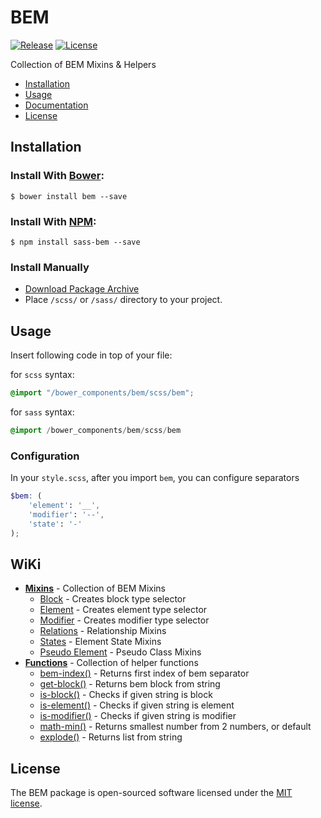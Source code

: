 # BEM
[![Release](https://img.shields.io/github/release/zgabievi/bem.svg?style=flat-square)](https://github.com/zgabievi/bem)
[![License](https://img.shields.io/github/license/zgabievi/bem.svg?style=flat-square)](http://opensource.org/licenses/MIT)

Collection of BEM Mixins &amp; Helpers

+ [Installation](https://github.com/zgabievi/bem/blob/master/README.md#installation)
+ [Usage](https://github.com/zgabievi/bem/blob/master/README.md#usage)
+ [Documentation](https://github.com/zgabievi/bem/blob/master/README.md#docs)
+ [License](https://github.com/zgabievi/bem/blob/master/README.md#license)

## Installation
### Install With [Bower](http://bower.io/search/?q=bem):
```
$ bower install bem --save
```

### Install With [NPM](https://www.npmjs.com/package/sass-bem):
```
$ npm install sass-bem --save
```

### Install Manually
- [Download Package Archive](https://github.com/zgabievi/bem/archive/master.zip)
- Place `/scss/` or `/sass/` directory to your project.

## Usage
Insert following code in top of your file:

for `scss` syntax:
```scss
@import "/bower_components/bem/scss/bem";
```

for `sass` syntax:
```sass
@import /bower_components/bem/scss/bem
```

### Configuration
In your `style.scss`, after you import `bem`, you can configure separators
```scss
$bem: (
	'element': '__',
	'modifier': '--',
	'state': '-'
);
```

## WiKi

+ [**Mixins**](https://github.com/zgabievi/bem/wiki/Mixins) - Collection of BEM Mixins
	- [Block](https://github.com/zgabievi/bem/wiki/Mixins#block-mixin) - Creates block type selector
	- [Element](https://github.com/zgabievi/bem/wiki/Mixins#element-mixin) - Creates element type selector
	- [Modifier](https://github.com/zgabievi/bem/wiki/Mixins#modifier-mixin) - Creates modifier type selector
	- [Relations](https://github.com/zgabievi/bem/wiki/Mixins#relations) - Relationship Mixins
	- [States](https://github.com/zgabievi/bem/wiki/Mixins#states) - Element State Mixins
	- [Pseudo Element](https://github.com/zgabievi/bem/wiki/Mixins#pseudo-elements) - Pseudo Class Mixins
+ [**Functions**](https://github.com/zgabievi/bem/wiki/Functions) - Collection of helper functions
	- [bem-index()](https://github.com/zgabievi/bem/wiki/Functions#bem-index) - Returns first index of bem separator
	- [get-block()](https://github.com/zgabievi/bem/wiki/Functions#get-block) - Returns bem block from string
	- [is-block()](https://github.com/zgabievi/bem/wiki/Functions#is-block) - Checks if given string is block
	- [is-element()](https://github.com/zgabievi/bem/wiki/Functions#is-element) - Checks if given string is element
	- [is-modifier()](https://github.com/zgabievi/bem/wiki/Functions#is-modifier) - Checks if given string is modifier
	- [math-min()](https://github.com/zgabievi/bem/wiki/Functions#math-min) - Returns smallest number from 2 numbers, or default
	- [explode()](https://github.com/zgabievi/bem/wiki/Functions#explode) - Returns list from string

## License
The BEM package is open-sourced software licensed under the [MIT license](http://opensource.org/licenses/MIT).
